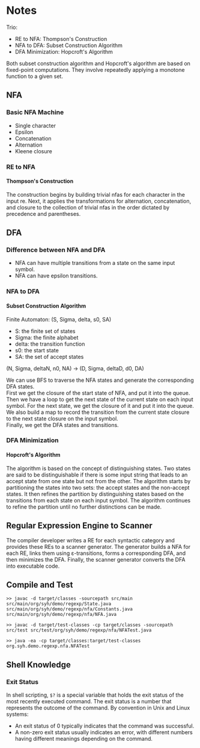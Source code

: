 # Notes
Trio:
- RE to NFA: Thompson's Construction
- NFA to DFA: Subset Construction Algorithm
- DFA Minimization: Hopcroft's Algorithm

Both subset construction algorithm and Hopcroft's algorithm are based on fixed-point computations. They involve repeatedly applying a monotone function to a given set.

## NFA
### Basic NFA Machine
- Single character
- Epsilon
- Concatenation
- Alternation
- Kleene closure

### RE to NFA
#### Thompson's Construction
The construction begins by building trivial nfas for each character in the input re. Next, it applies the transformations for alternation, concatenation, and closure to the collection of trivial nfas in the order dictated by precedence and parentheses.

## DFA
### Difference between NFA and DFA
- NFA can have multiple transitions from a state on the same input symbol.
- NFA can have epsilon transitions.

### NFA to DFA
#### Subset Construction Algorithm
Finite Automaton: (S, Sigma, delta, s0, SA)
- S: the finite set of states
- Sigma: the finite alphabet
- delta: the transition function
- s0: the start state
- SA: the set of accept states

(N, Sigma, deltaN, n0, NA) -> (D, Sigma, deltaD, d0, DA)

We can use BFS to traverse the NFA states and generate the corresponding DFA states.  
First we get the closure of the start state of NFA, and put it into the queue.  
Then we have a loop to get the next state of the current state on each input symbol. For the next state, we get the closure of it and put it into the queue. We also build a map to record the transition from the current state closure to the next state closure on the input symbol.  
Finally, we get the DFA states and transitions.

### DFA Minimization
#### Hopcroft's Algorithm
The algorithm is based on the concept of distinguishing states. Two states are said to be distinguishable if there is some input string that leads to an accept state from one state but not from the other. The algorithm starts by partitioning the states into two sets: the accept states and the non-accept states. It then refines the partition by distinguishing states based on the transitions from each state on each input symbol. The algorithm continues to refine the partition until no further distinctions can be made.

## Regular Expression Engine to Scanner
The compiler developer writes a RE for each syntactic category and provides these REs to a scanner generator. The generator builds a NFA for each RE, links them using ε-transitions, forms a corresponding DFA, and then minimizes the DFA. Finally, the scanner generator converts the DFA into executable code.

## Compile and Test
```
>> javac -d target/classes -sourcepath src/main src/main/org/syh/demo/regexp/State.java src/main/org/syh/demo/regexp/nfa/Constants.java src/main/org/syh/demo/regexp/nfa/NFA.java

>> javac -d target/test-classes -cp target/classes -sourcepath src/test src/test/org/syh/demo/regexp/nfa/NFATest.java

>> java -ea -cp target/classes:target/test-classes org.syh.demo.regexp.nfa.NFATest
```

## Shell Knowledge
### Exit Status
In shell scripting, `$?` is a special variable that holds the exit status of the most recently executed command. The exit status is a number that represents the outcome of the command. By convention in Unix and Linux systems:

- An exit status of 0 typically indicates that the command was successful.
- A non-zero exit status usually indicates an error, with different numbers having different meanings depending on the command.
